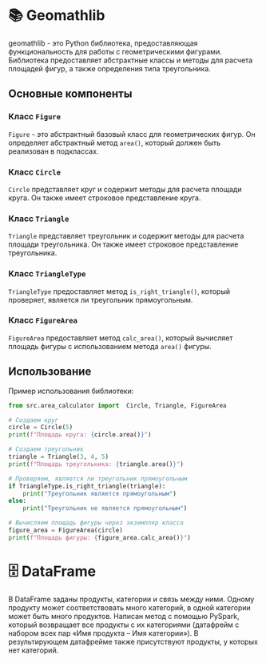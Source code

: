 # 📚 Geomathlib

geomathlib - это Python библиотека, предоставляющая функциональность для работы с геометрическими фигурами. Библиотека предоставляет абстрактные классы и методы для расчета площадей фигур, а также определения типа треугольника.

## Основные компоненты

### Класс `Figure`

`Figure` - это абстрактный базовый класс для геометрических фигур. Он определяет абстрактный метод `area()`, который должен быть реализован в подклассах.

### Класс `Circle`

`Circle` представляет круг и содержит методы для расчета площади круга. Он также имеет строковое представление круга.

### Класс `Triangle`

`Triangle` представляет треугольник и содержит методы для расчета площади треугольника. Он также имеет строковое представление треугольника.

### Класс `TriangleType`

`TriangleType` предоставляет метод `is_right_triangle()`, который проверяет, является ли треугольник прямоугольным.

### Класс `FigureArea`

`FigureArea` предоставляет метод `calc_area()`, который вычисляет площадь фигуры с использованием метода `area()` фигуры.

## Использование

Пример использования библиотеки:

```python
from src.area_calculator import  Circle, Triangle, FigureArea

# Создаем круг
circle = Circle(5)
print(f"Площадь круга: {circle.area()}")

# Создаем треугольник
triangle = Triangle(3, 4, 5)
print(f"Площадь треугольника: {triangle.area()}")

# Проверяем, является ли треугольник прямоугольным
if TriangleType.is_right_triangle(triangle):
    print("Треугольник является прямоугольным")
else:
    print("Треугольник не является прямоугольным")

# Вычисляем площадь фигуры через экземпляр класса
figure_area = FigureArea(circle)
print(f"Площадь фигуры: {figure_area.calc_area()}")

```

# 🗄️ DataFrame

В DataFrame заданы продукты, категории и связь между ними. 
Одному продукту может соответствовать много категорий, в одной категории может быть много продуктов. 
Написан метод с помощью PySpark, который возвращает все продукты с их категориями (датафрейм с набором
всех пар «Имя продукта – Имя категории»). В результирующем датафрейме также присутствуют
продукты, у которых нет категорий.
